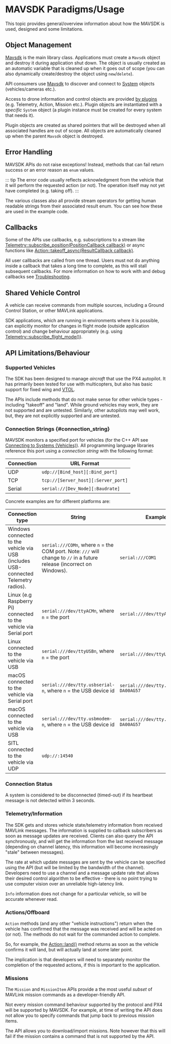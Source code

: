 # MAVSDK Paradigms/Usage

This topic provides general/overview information about how the MAVSDK is used, designed and some limitations.

## Object Management

[Mavsdk](../api_reference/classmavsdk_1_1_mavsdk.md) is the main library class.
Applications must create a `Mavsdk` object and destroy it during application shut down.
The object is usually created as an automatic variable that is cleaned up when it goes out of scope (you can also dynamically create/destroy the object using `new`/`delete`).

API consumers use [Mavsdk](../api_reference/classmavsdk_1_1_mavsdk.md) to discover and connect to [System](../api_reference/classmavsdk_1_1_system.md) objects (vehicles/cameras etc.).

Access to drone information and control objects are provided [by plugins](../guide/using_plugins.md) (e.g. Telemetry, Action, Mission etc.).
Plugin objects are instantiated with a *specific* `System` object (a plugin instance must be created for every system that needs it).

Plugin objects are created as shared pointers that will be destroyed when all associated handles are out of scope.
All objects are automatically cleaned up when the parent `Mavsdk` object is destroyed.


## Error Handling

MAVSDK APIs do not raise exceptions! Instead, methods that can fail return success or an error reason as `enum` values.

::: tip
The error code usually reflects acknowledgment from the vehicle that it will perform the requested action (or not).
The operation itself may not yet have completed (e.g. taking off).
:::

The various classes also all provide stream operators for getting human readable strings from their associated result enum.
You can see how these are used in the example code.

## Callbacks

Some of the APIs use callbacks, e.g. subscriptions to a stream like [Telemetry::subscribe_position(PositionCallback callback)](../api_reference/classmavsdk_1_1_telemetry.md#classmavsdk_1_1_telemetry_1a61bda57b3ca47000ea7e4758b2a33134) or async functions like [Action::takeoff_async(ResultCallback callback)](../api_reference/classmavsdk_1_1_action.md#classmavsdk_1_1_action_1ab658d938970326db41709d83e02b41e6).

All user callbacks are called from one thread.
Users must not do anything inside a callback that takes a long time to complete, as this will stall subsequent callbacks.
For more information on how to work with and debug callbacks see [Troubleshooting](../troubleshooting.md#user_callbacks).


## Shared Vehicle Control

A vehicle can receive commands from multiple sources, including a Ground Control Station, or other MAVLink applications.

SDK applications, which are running in environments where it is possible, can explicitly monitor for changes in flight mode (outside application control) and change behaviour appropriately (e.g. using [Telemetry::subscribe_flight_mode()](../api_reference/classmavsdk_1_1_telemetry.md#classmavsdk_1_1_telemetry_1a53db5fb36bf10fbc7ac004a3be9100a4)).


## API Limitations/Behaviour

### Supported Vehicles

The SDK has been designed to manage *aircraft* that use the PX4 autopilot.
It has primarily been tested for use with multicopters, but also has basic support for fixed wing and [VTOL](../guide/vtol.md).

The APIs include methods that do not make sense for other vehicle types - including "takeoff" and "land".
While ground vehicles may work, they are not supported and are untested.
Similarly, other autopilots may well work, but, they are not explicitly supported and are untested.


### Connection Strings {#connection_string}

MAVSDK monitors a specified port for vehicles (for the C++ API see [Connecting to Systems (Vehicles)](../guide/connections.md)).
All programming language libraries reference this port using a *connection string* with the following format:

Connection | URL Format
--- | ---
UDP | `udp://[Bind_host][:Bind_port]`
TCP | `tcp://[Server_host][:Server_port]`
Serial | `serial://[Dev_Node][:Baudrate]`

Concrete examples are for different platforms are:

Connection type |  String | Example
--- | --- | ---
Windows connected to the vehicle via USB (includes USB-connected Telemetry radios).  | `serial:///COMn`,  where `n` = the COM port. Note: `///` will change to `//` in a future release (incorrect on Windows). | `serial:///COM1`
Linux (e.g Raspberry Pi) connected to the vehicle via Serial port | `serial:///dev/ttyACMn`,  where `n` = the port | `serial:///dev/ttyACM0`
Linux connected to the vehicle via USB | `serial:///dev/ttyUSBn`,  where `n` = the port | `serial:///dev/ttyUSB0`
macOS connected to the vehicle via Serial port | `serial:///dev/tty.usbserial-n`,  where `n` = the USB device id | `serial:///dev/tty.usbserial-DA00AG57`
macOS connected to the vehicle via USB | `serial:///dev/tty.usbmodem-n`,  where `n` = the USB device id | `serial:///dev/tty.usbmodem--DA00AG57`
SITL connected to the vehicle via UDP | `udp://:14540`


### Connection Status

A system is considered to be disconnected (timed-out) if its heartbeat message is not detected within 3 seconds.


### Telemetry/Information

The SDK gets and stores vehicle state/telemetry information from received MAVLink messages.
The information is supplied to callback subscribers as soon as message updates are received.
Clients can also query the API synchronously, and will get the information from the last received message (depending on channel latency, this information will become increasingly "stale" between messages).

The rate at which update messages are sent by the vehicle can be specified using the API (but will be limited by the bandwidth of the channel).
Developers need to use a channel and a message update rate that allows their desired control algorithm to be effective - there is no point trying to use computer vision over an unreliable high-latency link.

`Info` information does not change for a particular vehicle, so will be accurate whenever read.


### Actions/Offboard

`Action` methods (and any other "vehicle instructions") return when the vehicle has confirmed that the message was received and will be acted on (or not).
The methods do not wait for the commanded action to complete.

So, for example, the [Action::land()](../api_reference/classmavsdk_1_1_action.md#classmavsdk_1_1_action_1af6429e1bdb2875deebfe98ed53da3d41) method returns as soon as the vehicle confirms it will land, but will actually land at some later point.

The implication is that developers will need to separately monitor the completion of the requested actions, if this is important to the application.


### Missions

The `Mission` and `MissionItem` APIs provide a the most useful *subset* of MAVLink mission commands as a developer-friendly API.

Not every mission command behaviour supported by the protocol and PX4 will be supported by MAVSDK.
For example, at time of writing the API does not allow you to specify commands that jump back to previous mission items.

The API allows you to download/import missions.
Note however that this will fail if the mission contains a command that is not supported by the API.

